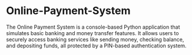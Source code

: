 # Online-Payment-System
The Online Payment System is a console-based Python application that simulates basic banking and money transfer features. It allows users to securely access banking services like sending money, checking balance, and depositing funds, all protected by a PIN-based authentication system.
